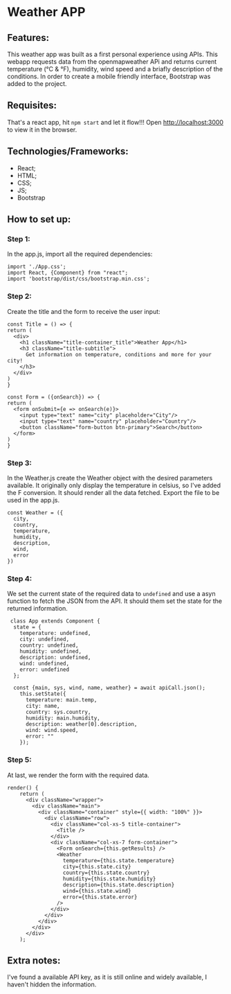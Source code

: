 # Weather APP

## Features:
This weather app was built as a first personal experience using APIs. This webapp requests data from the openmapweather APi and returns current temperature (°C & °F), humidity, wind speed and a briafly description of the conditions. In order to create a mobile friendly interface, Bootstrap was added to the project. 

## Requisites:
That's a react app, hit `npm start` and let it flow!!! Open [http://localhost:3000](http://localhost:3000) to view it in the browser.

## Technologies/Frameworks:
- React;
- HTML;
- CSS;
- JS;
- Bootstrap

## How to set up:
### Step 1:
In the app.js, import all the required dependencies:

    import './App.css';
    import React, {Component} from "react";
    import 'bootstrap/dist/css/bootstrap.min.css';

### Step 2:
Create the title and the form to receive the user input:

    const Title = () => {
    return (
      <div>
        <h1 className="title-container_title">Weather App</h1>
        <h3 className="title-subtitle">
          Get information on temperature, conditions and more for your city!
        </h3>
      </div>
    )
    }

    const Form = ({onSearch}) => {
    return (
      <form onSubmit={e => onSearch(e)}>
        <input type="text" name="city" placeholder="City"/>
        <input type="text" name="country" placeholder="Country"/>
        <button className="form-button btn-primary">Search</button>
      </form>
    )
    }

### Step 3:
In the Weather.js create the Weather object with the desired parameters available. It originally only display the temperature in celsius, so I've added the F conversion. It should render all the data fetched. Export the file to be used in the app.js.

    const Weather = ({
      city,
      country,
      temperature,
      humidity,
      description,
      wind,
      error
    })
    
 ### Step 4:
 We set the current state of the required data to `undefined` and use a asyn function to fetch the JSON from the API. It should them set the state for the returned information.
 
     class App extends Component {
      state = {
        temperature: undefined,
        city: undefined,
        country: undefined,
        humidity: undefined,
        description: undefined,
        wind: undefined,
        error: undefined
      };
      
      const {main, sys, wind, name, weather} = await apiCall.json();
        this.setState({
          temperature: main.temp,
          city: name,
          country: sys.country,
          humidity: main.humidity,
          description: weather[0].description,
          wind: wind.speed,
          error: ""
        });
      
### Step 5:
At last, we render the form with the required data.

    render() {
        return (
          <div className="wrapper">
            <div className="main">
              <div className="container" style={{ width: "100%" }}>
                <div className="row">
                  <div className="col-xs-5 title-container">
                    <Title />
                  </div>
                  <div className="col-xs-7 form-container">
                    <Form onSearch={this.getResults} />
                    <Weather
                      temperature={this.state.temperature}
                      city={this.state.city}
                      country={this.state.country}
                      humidity={this.state.humidity}
                      description={this.state.description}
                      wind={this.state.wind}
                      error={this.state.error}
                    />
                  </div>
                </div>
              </div>
            </div>
          </div>
        );

## Extra notes:
I've found a available API key, as it is still online and widely available, I haven't hidden the information.
